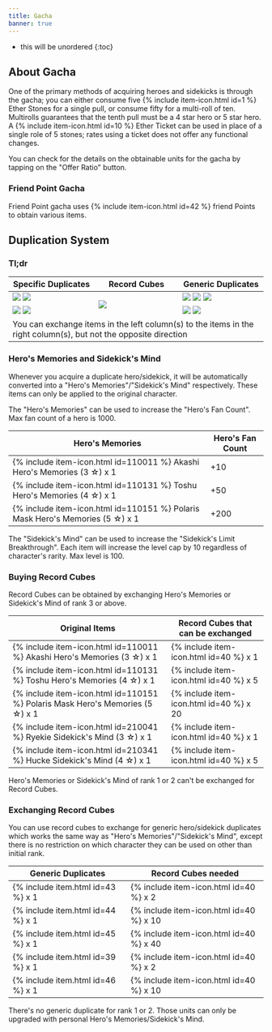 ```yaml
---
title: Gacha
banner: true
---
```


* this will be unordered
{:toc}

## About Gacha

One of the primary methods of acquiring heroes and sidekicks is through the gacha;
you can either consume five {% include item-icon.html id=1 %} Ether Stones for a single pull,
or consume fifty for a multi-roll of ten. Multirolls guarantees that the tenth pull must be a 4 star hero or 5 star hero.
A {% include item-icon.html id=10 %} Ether Ticket can be used in place of a single role of 5 stones; rates using a ticket does not offer any functional changes.

You can check for the details on the obtainable units for the gacha by tapping on the "Offer Ratio" button.

### Friend Point Gacha

Friend Point gacha uses {% include item-icon.html id=42 %} friend Points to obtain various items.

## Duplication System

### Tl;dr

<table class="bordered">
<thead>
<tr><th>Specific Duplicates</th><th>Record Cubes</th><th>Generic Duplicates</th></tr>
</thead>
<tbody>
<tr>
<td>
  <img src="/cdn/Sprite/item_piece_akashi.png">
  <img src="/cdn/Sprite/item_piece_sui.png">
</td>
<td rowspan="2" style="width: 33%">
  <img style="display: block; margin: auto" src="/cdn/Sprite/item_recordcube.png">
</td>
<td>
  <img src="/cdn/Sprite/item_genericpiece_rank3.png">
  <img src="/cdn/Sprite/item_genericpiece_rank4.png">
  <img src="/cdn/Sprite/item_genericpiece_rank5.png">
</td>
</tr>
<tr>
<td>
  <img src="/cdn/Sprite/item_heart_gomeisa.png">
  <img src="/cdn/Sprite/item_heart_huckle.png">
</td>
<td>
  <img src="/cdn/Sprite/item_genericheart_rank3.png">
  <img src="/cdn/Sprite/item_genericheart_rank4.png">
</td>
</tr>
<tr>
<td colspan="3">You can exchange items in the left column(s) to the items in the right column(s), but not the opposite direction</td>
</tr>
</tbody>
</table>

### Hero's Memories and Sidekick's Mind

Whenever you acquire a duplicate hero/sidekick, it will be automatically converted into a "Hero's Memories"/"Sidekick's Mind" respectively. These items can only be applied to the original character.

The "Hero's Memories" can be used to increase the "Hero's Fan Count". Max fan count of a hero is 1000.

| Hero's Memories | Hero's Fan Count |
|-|-|
| {% include item-icon.html id=110011 %} Akashi Hero's Memories (3 ☆) x 1 | +10  |
| {% include item-icon.html id=110131 %} Toshu Hero's Memories (4 ☆) x 1 | +50  |
| {% include item-icon.html id=110151 %} Polaris Mask Hero's Memories (5 ☆) x 1 | +200 |

The "Sidekick's Mind" can be used to increase the "Sidekick's Limit Breakthrough". Each item will increase the level cap by 10 regardless of character's rarity. Max level is 100.

### Buying Record Cubes

Record Cubes can be obtained by exchanging Hero's Memories or Sidekick's Mind of rank 3 or above.

| Original Items | Record Cubes that can be exchanged |
|-|-|
| {% include item-icon.html id=110011 %} Akashi Hero's Memories (3 ☆) x 1 | {% include item-icon.html id=40 %} x 1  |
| {% include item-icon.html id=110131 %} Toshu Hero's Memories (4 ☆) x 1 | {% include item-icon.html id=40 %} x 5  |
| {% include item-icon.html id=110151 %} Polaris Mask Hero's Memories (5 ☆) x 1 | {% include item-icon.html id=40 %} x 20 |
| {% include item-icon.html id=210041 %} Ryekie Sidekick's Mind (3 ☆) x 1 | {% include item-icon.html id=40 %} x 1  |
| {% include item-icon.html id=210341 %} Hucke Sidekick's Mind (4 ☆) x 1 | {% include item-icon.html id=40 %} x 5  |

Hero's Memories or Sidekick's Mind of rank 1 or 2 can't be exchanged for Record Cubes.

### Exchanging Record Cubes

You can use record cubes to exchange for generic hero/sidekick duplicates which works the same way as "Hero's Memories"/"Sidekick's Mind",
except there is no restriction on which character they can be used on other than initial rank.

| Generic Duplicates | Record Cubes needed |
|-|-|
| {% include item.html id=43 %} x 1 | {% include item-icon.html id=40 %} x 2  |
| {% include item.html id=44 %} x 1 | {% include item-icon.html id=40 %} x 10 |
| {% include item.html id=45 %} x 1 | {% include item-icon.html id=40 %} x 40 |
| {% include item.html id=39 %} x 1 | {% include item-icon.html id=40 %} x 2  |
| {% include item.html id=46 %} x 1 | {% include item-icon.html id=40 %} x 10 |

There's no generic duplicate for rank 1 or 2. Those units can only be upgraded with personal Hero's Memories/Sidekick's Mind.
